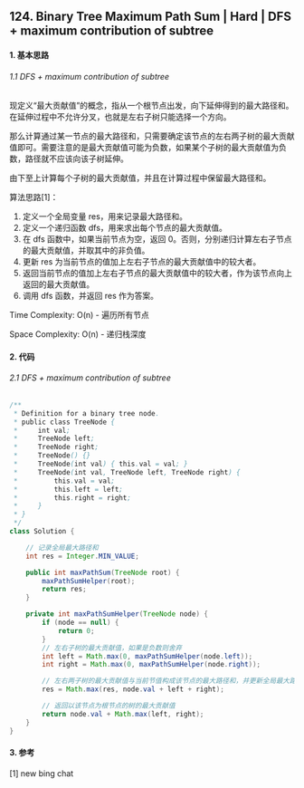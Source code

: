 ## 124. Binary Tree Maximum Path Sum | Hard | DFS + maximum contribution of subtree
#### 1. 基本思路

###### 1.1 DFS + maximum contribution of subtree

​	现定义“最大贡献值”的概念，指从一个根节点出发，向下延伸得到的最大路径和。在延伸过程中不允许分叉，也就是左右子树只能选择一个方向。

​	那么计算通过某一节点的最大路径和，只需要确定该节点的左右两子树的最大贡献值即可。需要注意的是最大贡献值可能为负数，如果某个子树的最大贡献值为负数，路径就不应该向该子树延伸。

​	由下至上计算每个子树的最大贡献值，并且在计算过程中保留最大路径和。

算法思路[1]：

1. 定义一个全局变量 res，用来记录最大路径和。
2. 定义一个递归函数 dfs，用来求出每个节点的最大贡献值。
3. 在 dfs 函数中，如果当前节点为空，返回 0。否则，分别递归计算左右子节点的最大贡献值，并取其中的非负值。
4. 更新 res 为当前节点的值加上左右子节点的最大贡献值中的较大者。
5. 返回当前节点的值加上左右子节点的最大贡献值中的较大者，作为该节点向上返回的最大贡献值。
6. 调用 dfs 函数，并返回 res 作为答案。

Time Complexity: O(n) - 遍历所有节点

Space Complexity: O(n) - 递归栈深度

#### 2. 代码

###### 2.1 DFS + maximum contribution of subtree

```java
/**
 * Definition for a binary tree node.
 * public class TreeNode {
 *     int val;
 *     TreeNode left;
 *     TreeNode right;
 *     TreeNode() {}
 *     TreeNode(int val) { this.val = val; }
 *     TreeNode(int val, TreeNode left, TreeNode right) {
 *         this.val = val;
 *         this.left = left;
 *         this.right = right;
 *     }
 * }
 */
class Solution {

    // 记录全局最大路径和
    int res = Integer.MIN_VALUE;

    public int maxPathSum(TreeNode root) {
        maxPathSumHelper(root);
        return res;
    }

    private int maxPathSumHelper(TreeNode node) {
        if (node == null) {
            return 0;
        }
        // 左右子树的最大贡献值，如果是负数则舍弃
        int left = Math.max(0, maxPathSumHelper(node.left));
        int right = Math.max(0, maxPathSumHelper(node.right));

        // 左右两子树的最大贡献值与当前节值构成该节点的最大路径和，并更新全局最大路径和
        res = Math.max(res, node.val + left + right);

        // 返回以该节点为根节点的树的最大贡献值
        return node.val + Math.max(left, right);
    }
}
```

#### 3. 参考

[1] new bing chat

